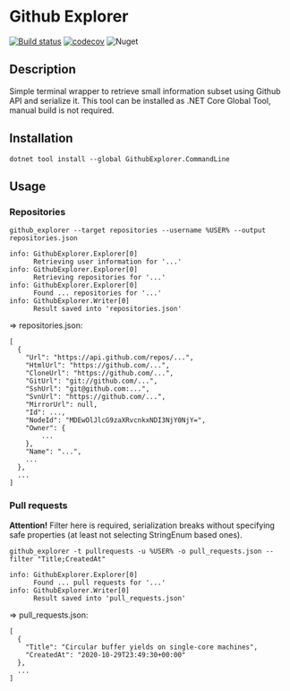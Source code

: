 # Github Explorer

[![Build status](https://ci.appveyor.com/api/projects/status/kpkcc3urwdbv0819?svg=true)](https://ci.appveyor.com/project/KonH/githubexplorer)
[![codecov](https://codecov.io/gh/KonH/GithubExplorer/branch/master/graph/badge.svg)](https://codecov.io/gh/KonH/GithubExplorer)
![Nuget](https://img.shields.io/nuget/v/GithubExplorer.CommandLine)

## Description

Simple terminal wrapper to retrieve small information subset using Github API and serialize it.
This tool can be installed as .NET Core Global Tool, manual build is not required.

## Installation

```
dotnet tool install --global GithubExplorer.CommandLine
```

## Usage

### Repositories

```
github_explorer --target repositories --username %USER% --output repositories.json
```
```
info: GithubExplorer.Explorer[0]
      Retrieving user information for '...'
info: GithubExplorer.Explorer[0]
      Retrieving repositories for '...'
info: GithubExplorer.Explorer[0]
      Found ... repositories for '...'
info: GithubExplorer.Writer[0]
      Result saved into 'repositories.json'
```

=> repositories.json:
```
[
  {
    "Url": "https://api.github.com/repos/...",
    "HtmlUrl": "https://github.com/...",
    "CloneUrl": "https://github.com/...",
    "GitUrl": "git://github.com/...",
    "SshUrl": "git@github.com:...",
    "SvnUrl": "https://github.com/...",
    "MirrorUrl": null,
    "Id": ...,
    "NodeId": "MDEwOlJlcG9zaXRvcnkxNDI3NjY0NjY=",
    "Owner": {
        ...
    },
    "Name": "...",
    ...
  },
  ...
]
```

### Pull requests

**Attention!** Filter here is required, serialization breaks without specifying safe properties (at least not selecting StringEnum based ones).

```
github_explorer -t pullrequests -u %USER% -o pull_requests.json --filter "Title;CreatedAt"
```
```
info: GithubExplorer.Explorer[0]
      Found ... pull requests for '...'
info: GithubExplorer.Writer[0]
      Result saved into 'pull_requests.json'
```
=> pull_requests.json:
```
[
  {
    "Title": "Circular buffer yields on single-core machines",
    "CreatedAt": "2020-10-29T23:49:30+00:00"
  },
  ...
]
```